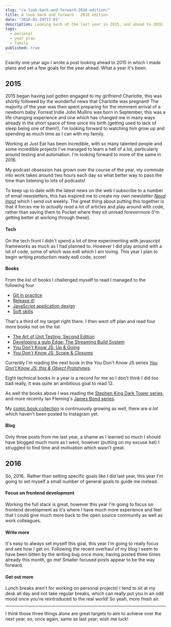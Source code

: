 ```yaml
---
slug: "/a-look-back-and-forward-2016-edition/"
title: A look back and forward - 2016 edition
date: "2016-01-29T17:01"
description: Looking back at the last year in 2015, and ahead to 2016.
tags:
  - personal
  - year plan
  - family
published: true
---
```


Exactly one year ago I wrote a post looking ahead to 2015 in which I made plans and set a few goals for the year ahead. What a year it's been.

## 2015

2015 began having just gotten engaged to my girlfriend Charlotte, this was shortly followed by the wonderful news that Charlotte was pregnant! The majority of the year was then spent preparing for the imminent arrival of a newborn baby. Forrest Indie John Mullins was born in September, this was a life changing experience and one which has changed me in many ways already in the short space of time since his birth (getting used to lack of sleep being one of them!), I'm looking forward to watching him grow up and spending as much time as I can with my family.

Working at Just Eat has been incredible, with so many talented people and some incredible projects I've managed to learn a hell of a lot, particularly around testing and automation. I'm looking forward to more of the same in 2016.

My podcast obsession has grown over the course of the year, my commute into work takes around two hours each day so what better way to pass the time than listening to lots of podcasts!

To keep up to date with the latest news on the web I subscribe to a number of email newsletters, this has inspired me to create my own newsletter [_Need Input_](/newsletter) which I send out weekly. The great thing about putting this together is that it forces me to _actually read_ a lot of articles and play around with code, rather than saving them to Pocket where they sit unread forevermore (I'm getting better at working through these).

#### Tech

On the tech front I didn't spend a lot of time experimenting with javascript frameworks as much as I had planned to. However I did play around with a lot of code, some of which was es6 which I am loving. This year I plan to begin writing production ready es6 code, score!

#### Books

From the list of books I challenged myself to read I managed to the following four

- [Git in practice](https://www.manning.com/books/git-in-practice)
- [Release it!](https://pragprog.com/book/mnee/release-it)
- [JavaScript application design](https://www.manning.com/books/javascript-application-design)
- [Soft skills](https://www.manning.com/books/soft-skills)

That's a third of my target right there. I then went off plan and read four more books not on the list

- [The Art of Unit Testing, Second Edition](https://www.manning.com/books/the-art-of-unit-testing-second-edition)
- [Developing a gulp Edge: The Streaming Build System](http://shop.oreilly.com/product/9781939902146.do)
- [You Don't Know JS: Up & Going](http://shop.oreilly.com/product/0636920039303.do)
- [You Don't Know JS: Scope & Closures](http://shop.oreilly.com/product/0636920026327.do)

Currently I'm reading the next book in the You Don't Know JS series [_You Don't Know JS: this & Object Prototypes_](http://shop.oreilly.com/product/0636920033738.do).

Eight technical books in a year is a record for me so I don't think I did too bad really, it was quite an ambitious goal to read 12.

As well the books above I was reading the [Stephen King Dark Tower series](http://stephenking.com/darktower/book/), and more recently Ian Fleming's [James Bond series](http://www.ianfleming.com/books/).

My [comic book collection](https://www.instagram.com/modernagecomic/) is continuously growing as well, there are _a lot_ which haven't been posted to Instagram yet.

#### Blog

Only three posts from me last year, a shame as I learned so much I should have blogged much more as I went, however (putting on my excuse hat) I struggled to find time and motivation which wasn't great.

## 2016

So, 2016.. Rather than setting specific goals like I did last year, this year I'm going to set myself a small number of general goals to guide me instead.

#### Focus on frontend development

Working the full stack is great, however this year I'm going to focus on frontend development as it's where I have much more experience and feel that I could give much more back to the open source community as well as work colleagues.

#### Write more

It's easy to always set myself this goal, this year I'm going to really focus and see how I get on. Following the recent overhaul of my blog I seem to have been bitten by the writing bug once more, having posted three times already this month, go me! Smaller focused posts appear to be the way forward.

#### Get out more

Lunch breaks aren't for working on personal projects! I tend to sit at my desk all day and not take regular breaks, which can really put you in an odd mood once you're reintroduced to the real world! So yeah, more fresh air.

---

I think those three things alone are great targets to aim to achieve over the next year, so, once again, same as last year; wish me luck!

